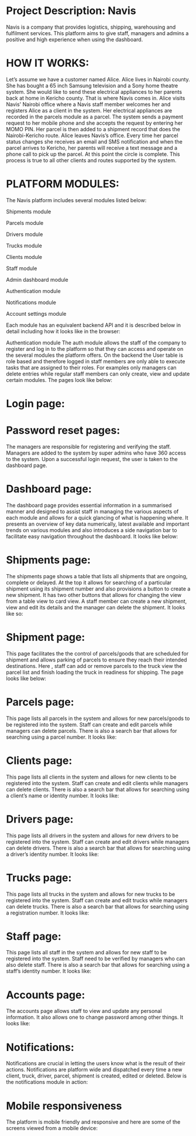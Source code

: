 # Project Description: Navis

Navis is a company that provides logistics, shipping, warehousing and fulfilment services. This platform aims to give staff, managers and admins a positive and high experience when using the dashboard. 

# HOW IT WORKS:

Let’s assume we have a customer named Alice. Alice lives in Nairobi county. She has bought a 65 inch Samsung television and a Sony home theatre system. She would like to send these electrical appliances to her parents back at home in Kericho county. That is where Navis comes in. Alice visits Navis' Nairobi office where a Navis staff member welcomes her and registers Alice as a client in the system. Her electrical appliances are recorded in the parcels module as a parcel. The system sends a payment request to her mobile phone and she accepts the request by entering her MOMO PIN. Her parcel is then added to a shipment record that does the Nairobi-Kericho route. Alice leaves Navis’s office. Every time her parcel status changes she receives an email and SMS notification and when the parcel arrives to Kericho, her parents will receive a text message and a phone call to pick up the parcel. At this point the circle is complete. This process is true to all other clients and routes supported by the system.

 

# PLATFORM MODULES:

The Navis platform includes several modules listed below:

Shipments module

Parcels module

Drivers module

Trucks module

Clients module

Staff module

Admin dashboard module

Authentication module

Notifications module

Account settings module

Each module has an equivalent backend API and it is described below in detail including how it looks like in the browser:

Authentication module
The auth module allows the staff of the company to register and log in to the platform so that they can access and operate on the several modules the platform offers. On the backend the User table is role based and therefore logged in staff members are only able to execute tasks that are assigned to their roles. For examples only managers can delete entries while regular staff members can only create, view and update certain modules. The pages look like below:

# Login page:

 

# Password reset pages:



 

The managers are responsible for registering and verifying the staff. Managers are added to the system by super admins who have 360 access to the system. Upon a successful login request, the user is taken to the dashboard page.

 

# Dashboard page:
The dashboard page provides essential information in a summarised manner and designed to assist staff in managing the various aspects of each module and allows for a quick glancing of what is happening where. It presents an overview of key data numerically, latest available and important trends on various modules and also introduces a side navigation bar to facilitate easy navigation throughout the dashboard.  It looks like below:


 

# Shipments page:
The shipments page shows a table that lists all shipments that are ongoing, complete or delayed. At the top it allows for searching of a particular shipment using its shipment number and also provisions a button to create a new shipment. It has two other buttons that allows for changing the view from a table view to card view. A staff member can create a new shipment, view and edit its details and the manager can delete the shipment. It looks like so:





 

# Shipment page:
This page facilitates the the control of parcels/goods that are scheduled for shipment and allows parking of parcels to ensure they reach their intended destinations. Here , staff can add or remove parcels to the truck view the parcel list and finish loading the truck in readiness for shipping. The page looks like below:

 

# Parcels page:
This page lists all parcels in the system and allows for new parcels/goods to be registered into the system. Staff can create and edit parcels while managers can delete parcels. There is also a search bar that allows for searching using a parcel number. It looks like:




 

# Clients page:
This page lists all clients in the system and allows for new clients to be registered into the system. Staff can create and edit clients while managers can delete clients. There is also a search bar that allows for searching using a client’s name or identity number. It looks like:




 

# Drivers page: 
This page lists all drivers in the system and allows for new drivers to be registered into the system. Staff can create and edit drivers while managers can delete drivers. There is also a search bar that allows for searching using a driver’s identity  number. It looks like:




 

# Trucks page:
This page lists all trucks in the system and allows for new trucks to be registered into the system. Staff can create and edit trucks while managers can delete trucks. There is also a search bar that allows for searching using a registration number. It looks like:




 

# Staff page:
This page lists all staff in the system and allows for new staff to be registered into the system. Staff need to be verified by managers who can also delete staff. There is also a search bar that allows for searching using a staff’s identity number. It looks like:


 

# Accounts page:
The accounts page allows staff to view and update any personal information. It also allows one to change password among other things. It looks like:

# Notifications:
Notifications are crucial in letting the users know what is the result of their actions. Notifications are platform wide and dispatched every time a new client, truck, driver, parcel, shipment is created, edited or deleted. Below is the notifications module in action:

 

# Mobile responsiveness
The platform is mobile friendly and responsive and here are some of the screens viewed from a mobile device:

 

 
